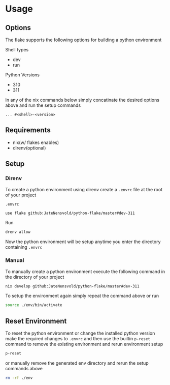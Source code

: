 # Usage

## Options
The flake supports the following options for building a python environment

Shell types
- dev
- run

Python Versions
- 310
- 311

In any of the nix commands below simply concatinate the desired options above and run the setup commands
```
... #<shell>-<version>
```

## Requirements

- nix(w/ flakes enables)
- direnv(optional)

## Setup

### Direnv
To create a python environment using direnv create a `.envrc` file at the root of your project

`.envrc`
```bash
use flake github:JateNensvold/python-flake/master#dev-311
```

Run
```bash
drenv allow
```

Now the python environment will be setup anytime you enter the directory containing `.envrc`

### Manual
To manually create a python environment execute the following command in the directory of your project

```bash
nix develop github:JateNensvold/python-flake/master#dev-311
```

To setup the environment again simply repeat the command above or run
```bash
source ./env/bin/activate
```

## Reset Environment
To reset the python environment or change the installed python version make the required changes to `.envrc`
and then use the builtin `p-reset` command to remove the existing environment and rerun environment setup
```bash
p-reset
```
or manually remove the generated env directory and rerun the setup commands above

```bash
rm -rf ./env
```

